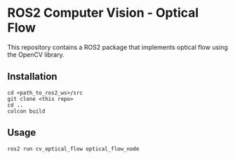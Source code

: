 # ROS2 Computer Vision - Optical Flow

This repository contains a ROS2 package that implements optical flow using the OpenCV library.

## Installation
```
cd <path_to_ros2_ws>/src
git clone <this repo>
cd ..
colcon build
```

## Usage
```
ros2 run cv_optical_flow optical_flow_node
```
